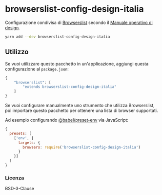 # browserslist-config-design-italia

Configurazione condivisa di [Browserslist](https://github.com/ai/browserslist) secondo il [Manuale operativo di design](https://docs.italia.it/italia/designers-italia/manuale-operativo-design-docs/it/versione-corrente/doc/esperienza-utente/lo-sviluppo-della-interfaccia-utente.html#supporto-browser).

```sh
yarn add --dev browserslist-config-design-italia
```

## Utilizzo

Se vuoi utilizzare questo pacchetto in un'applicazione, aggiungi questa configurazione al `package.json`:

```js
{
    "browserslist": [
        "extends browserslist-config-design-italia"
    ]
}
```

Se vuoi configurare manualmente uno strumento che utilizza Browserslist, poi importare questo pacchetto per ottenere una lista di browser supportati.

Ad esempio configurando [@babel/preset-env](https://babeljs.io/docs/en/babel-preset-env) via JavaScript:

```js
{
  presets: [
    ['env', {
      targets: {
        browsers: require('browserslist-config-design-italia')
      }
    }]
  ]
}
```

### Licenza

BSD-3-Clause
